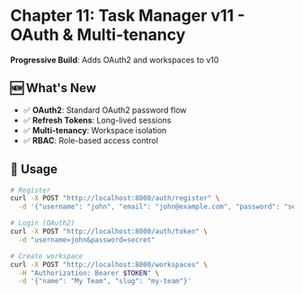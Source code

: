 # Chapter 11: Task Manager v11 - OAuth & Multi-tenancy

**Progressive Build**: Adds OAuth2 and workspaces to v10

## 🆕 What's New

- ✅ **OAuth2**: Standard OAuth2 password flow
- ✅ **Refresh Tokens**: Long-lived sessions
- ✅ **Multi-tenancy**: Workspace isolation
- ✅ **RBAC**: Role-based access control

## 🚀 Usage

```bash
# Register
curl -X POST "http://localhost:8000/auth/register" \
  -d '{"username": "john", "email": "john@example.com", "password": "secret"}'

# Login (OAuth2)
curl -X POST "http://localhost:8000/auth/token" \
  -d "username=john&password=secret"

# Create workspace
curl -X POST "http://localhost:8000/workspaces" \
  -H "Authorization: Bearer $TOKEN" \
  -d '{"name": "My Team", "slug": "my-team"}'
```
